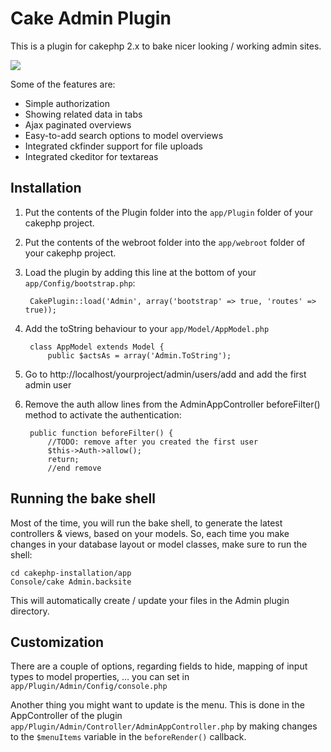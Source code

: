 Cake Admin Plugin
=================
This is a plugin for cakephp 2.x to bake nicer looking / working admin sites.

<img src="http://labs.aboutme.be/cakephp-admin/screenshot-detail.jpg">

Some of the features are:

*	Simple authorization
*	Showing related data in tabs
*	Ajax paginated overviews
*	Easy-to-add search options to model overviews
*	Integrated ckfinder support for file uploads
*	Integrated ckeditor for textareas

Installation
------------
1. Put the contents of the Plugin folder into the `app/Plugin` folder of your cakephp project.
2. Put the contents of the webroot folder into the `app/webroot` folder of your cakephp project.
3. Load the plugin by adding this line at the bottom of your `app/Config/bootstrap.php`:
    
    	CakePlugin::load('Admin', array('bootstrap' => true, 'routes' => true));

4. Add the toString behaviour to your `app/Model/AppModel.php`

		class AppModel extends Model {
			public $actsAs = array('Admin.ToString');

5. Go to http://localhost/yourproject/admin/users/add and add the first admin user
6. Remove the auth allow lines from the AdminAppController beforeFilter() method to activate the authentication:

		public function beforeFilter() {
        	//TODO: remove after you created the first user
        	$this->Auth->allow();
        	return;
            //end remove


Running the bake shell
----------------------
Most of the time, you will run the bake shell, to generate the latest controllers & views, based on your models. So, each time you make changes in your database layout or model classes, make sure to run the shell:

	cd cakephp-installation/app
	Console/cake Admin.backsite
	
This will automatically create / update your files in the Admin plugin directory.

Customization
-------------
There are a couple of options, regarding fields to hide, mapping of input types to model properties, … you can set in `app/Plugin/Admin/Config/console.php`

Another thing you might want to update is the menu. This is done in the AppController of the plugin `app/Plugin/Admin/Controller/AdminAppController.php` by making changes to the `$menuItems` variable in the `beforeRender()` callback.